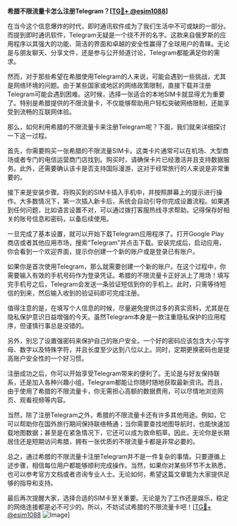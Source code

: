 **希腊不限流量卡怎么注册Telegram？[[TG💪+ @esim1088](https://t.me/s/esim1088)]**

在当今这个信息爆炸的时代，即时通讯软件成为了我们生活中不可或缺的一部分。而提到即时通讯软件，Telegram无疑是一个绕不开的名字。这款来自俄罗斯的应用程序以其强大的功能、简洁的界面和卓越的安全性赢得了全球用户的青睐。无论是与朋友聊天、分享文件，还是参与公开频道讨论，Telegram都能满足你的需求。

然而，对于那些希望在希腊使用Telegram的人来说，可能会遇到一些挑战，尤其是网络环境的问题。由于某些国家或地区的网络政策限制，直接下载并注册Telegram可能会遇到困难。这时候，选择一张适合的本地SIM卡就显得尤为重要了。特别是希腊提供的不限流量卡，不仅能够帮助用户轻松突破网络限制，还能享受到流畅的互联网体验。

那么，如何利用希腊的不限流量卡来注册Telegram呢？下面，我们就来详细探讨一下这一过程。

首先，你需要购买一张希腊的不限流量SIM卡。这类卡片通常可以在机场、大型商场或者专门的电信运营商门店找到。购买时，请确保卡片已经激活并且支持数据服务。此外，还需要确认该卡是否支持国际漫游，这对于经常旅行的人来说是非常重要的。

接下来是安装步骤。将购买到的SIM卡插入手机中，并按照屏幕上的提示进行操作。大多数情况下，第一次插入新卡后，系统会自动引导你完成设置流程。如果遇到任何问题，比如语言设置不对，可以通过拨打客服热线寻求帮助。记得保存好相关的账号信息和密码，以备后续使用。

一旦完成了基本设置，就可以开始下载Telegram应用程序了。打开Google Play商店或者其他应用市场，搜索“Telegram”并点击下载。安装完成后，启动应用，你会看到一个欢迎界面，提示你创建一个新的账户或是登录已有账户。

如果你是首次使用Telegram，那么就需要创建一个新的账户。在这个过程中，你需要输入有效的手机号码作为登录凭证。希腊的不限流量卡正好派上了用场！填写完手机号之后，Telegram会发送一条验证短信到你的手机上。此时，只需等待短信的到来，然后输入收到的验证码即可完成注册。

值得注意的是，在填写个人信息的时候，尽量避免提供过多的真实资料，尤其是在隐私保护意识日益增强的今天。虽然Telegram本身是一款注重隐私保护的应用程序，但谨慎行事总是没错的。

另外，别忘了设置强密码来保护自己的账户安全。一个好的密码应该包含大小写字母、数字以及特殊字符，并且长度至少达到八位以上。同时，定期更换密码也是提高账户安全性的一个好习惯。

注册成功之后，你可以开始享受Telegram带来的便利了。无论是与好友保持联系，还是加入各种兴趣小组，Telegram都能让你随时随地获取最新资讯。而且，由于使用了希腊的不限流量卡，你无需担心高额的数据费用，可以尽情地浏览网页、观看视频等内容。

当然，除了注册Telegram之外，希腊的不限流量卡还有许多其他用途。例如，它可以帮助你在国外旅行期间保持联络畅通；当你需要查找地图导航时，也能快速加载地图数据；甚至是在紧急情况下，它还可以成为救命稻草。因此，无论你是长期居住还是短期访问希腊，拥有一张优质的不限流量卡都是非常必要的。

总之，通过希腊的不限流量卡注册Telegram并不是一件复杂的事情。只要遵循上述步骤，相信每位用户都能够顺利完成操作。当然，如果你对某些环节不太熟悉，也可以参考官方文档或者咨询专业人士。无论如何，希望这篇文章能为大家提供足够的指导和支持。

最后再次提醒大家，选择合适的SIM卡至关重要。无论是为了工作还是娱乐，稳定的网络连接都是必不可少的。所以，不妨试试希腊的不限流量卡吧！[[TG💪+ @esim1088](https://t.me/s/esim1088) ![Image](https://i.postimg.cc/4NQfJmqS/Snipaste-2025-05-13-00-14-12.png)]